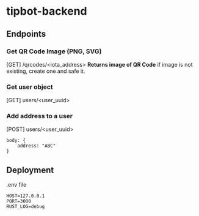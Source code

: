 # tipbot-backend

## Endpoints

### Get QR Code Image (PNG, SVG)
[GET] /qrcodes/<iota_address>
**Returns image of QR Code**
if image is not existing, create one and safe it.


### Get user object
[GET] users/<user_uuid>


### Add address to a user
[POST] users/<user_uuid>

```
body: {
    address: "ABC"
}
```


## Deployment
.env file
```
HOST=127.0.0.1
PORT=3000
RUST_LOG=debug
```